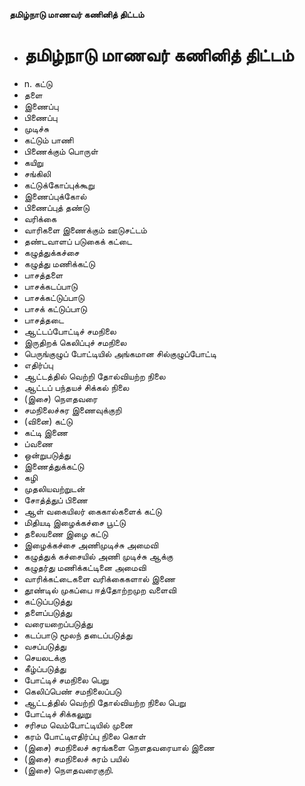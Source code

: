 **தமிழ்நாடு மாணவர் கணினித் திட்டம்**
- # தமிழ்நாடு மாணவர் கணினித் திட்டம்
- n. கட்டு
- தளை
- இணைப்பு
- பிணைப்பு
- முடிச்சு
- கட்டும் பாணி
- பிணைக்கும் பொருள்
-  கயிறு
- சங்கிலி
- கட்டுக்கோப்புக்கூறு
- இணைப்புக்கோல்
- பிணைப்புத் தண்டு
- வரிக்கை
- வாரிகளை இணைக்கும் ஊடுசட்டம்
- தண்டவாளப் படுகைக் கட்டை
- கழுத்துக்கச்சை
- கழுத்து மணிக்கட்டு
- பாசத்தளை
- பாசக்கடப்பாடு
- பாசக்கட்டுப்பாடு
- பாசக் கட்டுப்பாடு
- பாசத்தடை
- ஆட்டப்போட்டிச் சமநிலை
- இருதிறக் கெலிப்புச் சமநிலை
- பெருங்குழுப் போட்டியில் அங்கமான சில்குழுப்போட்டி
- எதிர்ப்பு
- ஆட்டத்தில் வெற்றி தோல்வியற்ற நிலை
- ஆட்டப் பந்தயச் சிக்கல் நிலை
- (இசை) நௌதவரை
- சமநிலைச்சுர இணைவுக்குறி
- (வினை) கட்டு
- கட்டி இணை
- ப்வணை
- ஒன்றுபடுத்து
- இணைத்துக்கட்டு
- கழி
- முதலியவற்றுடன்
- சோத்த்துப் பிணை
- ஆள் வகையிலர் கைகால்களைக் கட்டு
- மிதியடி இழைக்கச்சை பூட்டு
- தலையணை இழை கட்டு
- இழைக்கச்சை அணிமுடிச்சு அமைவி
- கழுத்துக் கச்சையில்  அணி முடிச்சு ஆக்கு
- கழுதர்து மணிக்கட்டினை அமைவி
- வாரிக்கட்டைகளை வரிக்கைகளால் இணை
- தூண்டில் முகப்பை ஈத்தோற்றமுற வளைவி
- கட்டுப்படுத்து
- தளைப்படுத்து
- வரையறைப்படுத்து
- கடப்பாடு மூலந் தடைப்படுத்து
- வசப்படுத்து
- செயலடக்கு
- கீழ்ப்படுத்து
- போட்டிச் சமநிலை பெறு
- கெலிப்பெண் சமநிலைப்படு
- ஆட்டத்தில் வெற்றி தோல்வியற்ற நிலை பெறு
- போட்டிச் சிக்கலுறு
- சரிசம வெம்போட்டியில் முனை
- கரம் போட்டிஎதிர்ப்பு நிலை கொள்
- (இசை) சமநிலைச் சுரங்களை நௌதவரையால் இணை
- (இசை) சமநிலைச் சுரம் பயில்
- (இசை) நௌதவரைகுறி.


